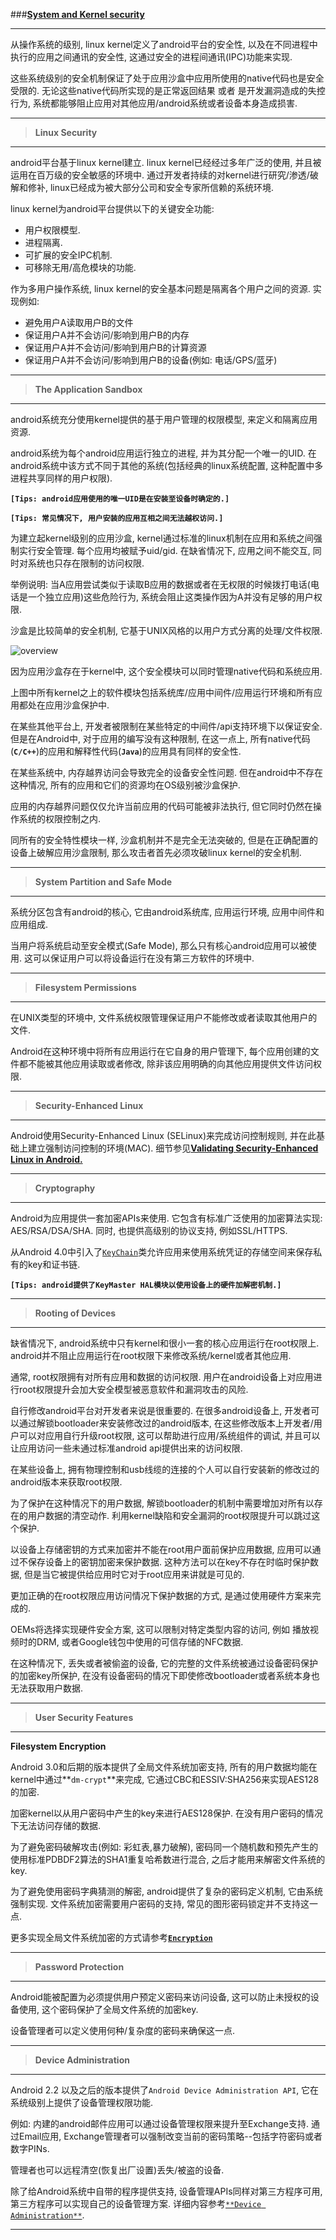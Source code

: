 
###[**System and Kernel security**](http://source.android.com/security/overview/kernel-security.html)

-----
从操作系统的级别, linux kernel定义了android平台的安全性, 以及在不同进程中执行的应用之间通讯的安全性, 这通过安全的进程间通讯(IPC)功能来实现. 

这些系统级别的安全机制保证了处于应用沙盒中应用所使用的native代码也是安全受限的. 无论这些native代码所实现的是正常返回结果 或者 是开发漏洞造成的失控行为, 系统都能够阻止应用对其他应用/android系统或者设备本身造成损害. 

-----
> **Linux Security**

-----
android平台基于linux kernel建立. linux kernel已经经过多年广泛的使用, 并且被运用在百万级的安全敏感的环境中. 通过开发者持续的对kernel进行研究/渗透/破解和修补, linux已经成为被大部分公司和安全专家所信赖的系统环境.

linux kernel为android平台提供以下的关键安全功能:

 - 用户权限模型.
 - 进程隔离.
 - 可扩展的安全IPC机制.
 - 可移除无用/高危模块的功能.

作为多用户操作系统, linux kernel的安全基本问题是隔离各个用户之间的资源. 实现例如:

 - 避免用户A读取用户B的文件
 - 保证用户A并不会访问/影响到用户B的内存
 - 保证用户A并不会访问/影响到用户B的计算资源
 - 保证用户A并不会访问/影响到用户B的设备(例如: 电话/GPS/蓝牙)

-----
> **The Application Sandbox**

-----
android系统充分使用kernel提供的基于用户管理的权限模型, 来定义和隔离应用资源. 

android系统为每个android应用运行独立的进程, 并为其分配一个唯一的UID. 在android系统中该方式不同于其他的系统(包括经典的linux系统配置, 这种配置中多进程共享同样的用户权限).

**`[Tips: android应用使用的唯一UID是在安装至设备时确定的.]`**

**`[Tips: 常见情况下, 用户安装的应用互相之间无法越权访问.]`**

为建立起kernel级别的应用沙盒, kernel通过标准的linux机制在应用和系统之间强制实行安全管理. 每个应用均被赋予uid/gid. 在缺省情况下, 应用之间不能交互, 同时对系统也只存在限制的访问权限. 

举例说明: 当A应用尝试类似于读取B应用的数据或者在无权限的时候拨打电话(电话是一个独立应用)这些危险行为, 系统会阻止这类操作因为A并没有足够的用户权限. 

沙盒是比较简单的安全机制, 它基于UNIX风格的以用户方式分离的处理/文件权限.

![overview](http://source.android.com/security/images/android_software_stack.png)

因为应用沙盒存在于kernel中, 这个安全模块可以同时管理native代码和系统应用. 

上图中所有kernel之上的软件模块包括系统库/应用中间件/应用运行环境和所有应用都处在应用沙盒保护中. 

在某些其他平台上, 开发者被限制在某些特定的中间件/api支持环境下以保证安全. 但是在Android中, 对于应用的编写没有这种限制, 在这一点上, 所有native代码(**`C/C++`**)的应用和解释性代码(**`Java`**)的应用具有同样的安全性.

在某些系统中, 内存越界访问会导致完全的设备安全性问题. 但在android中不存在这种情况, 所有的应用和它们的资源均在OS级别被沙盒保护. 

应用的内存越界问题仅仅允许当前应用的代码可能被非法执行, 但它同时仍然在操作系统的权限控制之内.

同所有的安全特性模块一样, 沙盒机制并不是完全无法突破的, 但是在正确配置的设备上破解应用沙盒限制, 那么攻击者首先必须攻破linux kernel的安全机制.

-----
> **System Partition and Safe Mode**

-----
系统分区包含有android的核心, 它由android系统库, 应用运行环境, 应用中间件和应用组成. 

当用户将系统启动至安全模式(Safe Mode), 那么只有核心android应用可以被使用. 这可以保证用户可以将设备运行在没有第三方软件的环境中.

-----
> **Filesystem Permissions**

-----
在UNIX类型的环境中, 文件系统权限管理保证用户不能修改或者读取其他用户的文件. 

Android在这种环境中将所有应用运行在它自身的用户管理下, 每个应用创建的文件都不能被其他应用读取或者修改, 除非该应用明确的向其他应用提供文件访问权限.

-----
> **Security-Enhanced Linux**

-----
Android使用Security-Enhanced Linux (SELinux)来完成访问控制规则, 并在此基础上建立强制访问控制的环境(MAC). 细节参见[**Validating Security-Enhanced Linux in Android.**](http://source.android.com/security/selinux/index.html)

-----
> **Cryptography**

-----
Android为应用提供一套加密APIs来使用. 它包含有标准广泛使用的加密算法实现: AES/RSA/DSA/SHA. 同时, 也提供高级别的协议支持, 例如SSL/HTTPS. 

从Android 4.0中引入了[`KeyChain`](http://developer.android.com/reference/android/security/KeyChain.html)类允许应用来使用系统凭证的存储空间来保存私有的key和证书链.

**`[Tips: android提供了KeyMaster HAL模块以使用设备上的硬件加解密机制.]`**

-----
> **Rooting of Devices**

-----
缺省情况下, android系统中只有kernel和很小一套的核心应用运行在root权限上. android并不阻止应用运行在root权限下来修改系统/kernel或者其他应用. 

通常, root权限拥有对所有应用和数据的访问权限. 用户在android设备上对应用进行root权限提升会加大安全模型被恶意软件和漏洞攻击的风险.

自行修改android平台对开发者来说是很重要的. 在很多android设备上, 开发者可以通过解锁bootloader来安装修改过的android版本, 在这些修改版本上开发者/用户可以对应用自行升级root权限, 这可以帮助进行应用/系统组件的调试, 并且可以让应用访问一些未通过标准android api提供出来的访问权限.

在某些设备上, 拥有物理控制和usb线缆的连接的个人可以自行安装新的修改过的android版本来获取root权限. 

为了保护在这种情况下的用户数据, 解锁bootloader的机制中需要增加对所有以存在的用户数据的清空动作. 利用kernel缺陷和安全漏洞的root权限提升可以跳过这个保护.

以设备上存储密钥的方式来加密并不能在root用户面前保护应用数据, 应用可以通过不保存设备上的密钥加密来保护数据. 这种方法可以在key不存在时临时保护数据, 但是当它被提供给应用时它对于root应用来讲就是可见的.

更加正确的在root权限应用访问情况下保护数据的方式, 是通过使用硬件方案来完成的. 

OEMs将选择实现硬件安全方案, 这可以限制对特定类型内容的访问, 例如 播放视频时的DRM, 或者Google钱包中使用的可信存储的NFC数据.

在这种情况下, 丢失或者被偷盗的设备, 它的完整的文件系统被通过设备密码保护的加密key所保护, 在没有设备密码的情况下即使修改bootloader或者系统本身也无法获取用户数据.

-----
> **User Security Features**

-----
**Filesystem Encryption**

Android 3.0和后期的版本提供了全局文件系统加密支持, 所有的用户数据均能在kernel中通过**`dm-crypt`**来完成, 它通过CBC和ESSIV:SHA256来实现AES128的加密. 

加密kernel以从用户密码中产生的key来进行AES128保护. 在没有用户密码的情况下无法访问存储的数据. 

为了避免密码破解攻击(例如: 彩虹表,暴力破解), 密码同一个随机数和预先产生的使用标准PDBDF2算法的SHA1重复哈希数进行混合, 之后才能用来解密文件系统的key. 

为了避免使用密码字典猜测的解密, android提供了复杂的密码定义机制, 它由系统强制实现. 文件系统加密需要用户密码的支持, 常见的图形密码锁定并不支持这一点.

更多实现全局文件系统加密的方式请参考[**`Encryption`**](http://source.android.com/security/encryption/index.html)

-----
> **Password Protection**

-----
Android能被配置为必须提供用户预定义密码来访问设备, 这可以防止未授权的设备使用, 这个密码保护了全局文件系统的加密key.

设备管理者可以定义使用何种/复杂度的密码来确保这一点.

-----
> **Device Administration**

-----
Android 2.2 以及之后的版本提供了`Android Device Administration API`, 它在系统级别上提供了设备管理权限功能. 

例如: 内建的android邮件应用可以通过设备管理权限来提升至Exchange支持. 通过Email应用, Exchange管理者可以强制改变当前的密码策略--包括字符密码或者数字PINs. 

管理者也可以远程清空(恢复出厂设置)丢失/被盗的设备.

除了给Android系统中自带的程序提供支持, 设备管理APIs同样对第三方程序可用, 第三方程序可以实现自己的设备管理方案. 详细内容参考[`**Device Administration**`](https://developer.android.com/guide/topics/admin/device-admin.html).

-----
